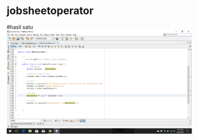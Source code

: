 # jobsheetoperator
#hasil satu 
![alt text](https://github.com/rezaalamsyah/jobsheetoperator/blob/master/Screenshot%20(2).png "hasil satu")
